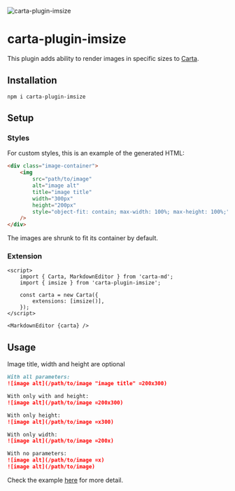 ![carta-plugin-imsize](https://img.shields.io/npm/v/carta-plugin-imsize)

# carta-plugin-imsize

This plugin adds ability to render images in specific sizes to [Carta](https://github.com/BearToCode/carta).

## Installation

```shell
npm i carta-plugin-imsize
```

## Setup

### Styles

For custom styles, this is an example of the generated HTML:

```HTML
<div class="image-container">
	<img
		src="path/to/image"
		alt="image alt"
		title="image title"
		width="300px"
		height="200px"
		style="object-fit: contain; max-width: 100%; max-height: 100%;"
	/>
</div>
```

The images are shrunk to fit its container by default.

### Extension

```svelte
<script>
	import { Carta, MarkdownEditor } from 'carta-md';
	import { imsize } from 'carta-plugin-imsize';

	const carta = new Carta({
		extensions: [imsize()],
	});
</script>

<MarkdownEditor {carta} />
```

## Usage

Image title, width and height are optional

```markdown
With all parameters:
![image alt](/path/to/image "image title" =200x300)

With only with and height:
![image alt](/path/to/image =200x300)

With only height:
![image alt](/path/to/image =x300)

With only width:
![image alt](/path/to/image =200x)

With no parameters:
![image alt](/path/to/image =x)
![image alt](/path/to/image)
```

Check the example [here](./src/routes/+page.svelte) for more detail.
